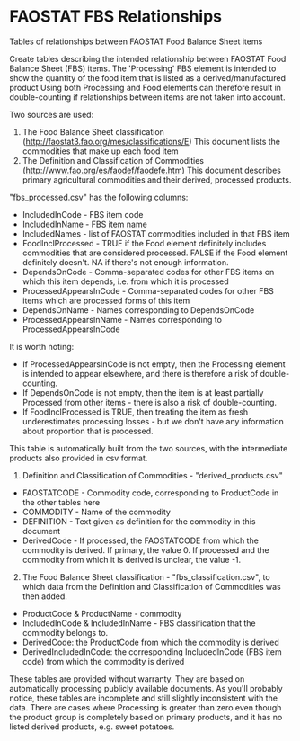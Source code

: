 # FAOSTAT FBS Relationships
Tables of relationships between FAOSTAT Food Balance Sheet items

Create tables describing the intended relationship between FAOSTAT Food Balance Sheet (FBS) items.
The 'Processing' FBS element is intended to show the quantity of the food item that is listed as a derived/manufactured product
Using both Processing and Food elements can therefore result in double-counting if relationships between items are not taken into  account.

Two sources are used:
 1. The Food Balance Sheet classification
    (http://faostat3.fao.org/mes/classifications/E)
    This document lists the commodities that make up each food item
 2. The Definition and Classification of Commodities
    (http://www.fao.org/es/faodef/faodefe.htm)
    This document describes primary agricultural commodities and their 
    derived, processed products.
    
"fbs_processed.csv" has the following columns:
* IncludedInCode - FBS item code
* IncludedInName - FBS item name
* IncludedNames - list of FAOSTAT commodities included in that FBS item
* FoodInclProcessed - TRUE if the Food element definitely includes commodities that are considered processed. FALSE if the Food element definitely doesn't. NA if there's not enough information.
* DependsOnCode - Comma-separated codes for other FBS items on which this item depends, i.e. from which it is processed
* ProcessedAppearsInCode - Comma-separated codes for other FBS items which are processed forms of this item
* DependsOnName - Names corresponding to DependsOnCode
* ProcessedAppearsInName - Names corresponding to ProcessedAppearsInCode

It is worth noting:
- If ProcessedAppearsInCode is not empty, then the Processing element is intended to appear elsewhere, and there is therefore a risk of double-counting.
- If DependsOnCode is not empty, then the item is at least partially Processed from other items - there is also a risk of double-counting.
- If FoodInclProcessed is TRUE, then treating the item as fresh underestimates processing losses - but we don't have any information about proportion that is processed.


This table is automatically built from the two sources, with the intermediate products also provided in csv format.

1. Definition and Classification of Commodities - "derived_products.csv"
 * FAOSTATCODE - Commodity code, corresponding to ProductCode in the other tables here
 * COMMODITY - Name of the commodity
 * DEFINITION - Text given as definition for the commodity in this document
 * DerivedCode - If processed, the FAOSTATCODE from which the commodity is derived. If primary, the value 0. If processed and the commodity from which it is derived is unclear, the value -1.

2. The Food Balance Sheet classification - "fbs_classification.csv", to which data from the Definition and Classification of Commodities was then added.
 * ProductCode & ProductName - commodity
 * IncludedInCode & IncludedInName - FBS classification that the commodity belongs to.
 * DerivedCode: the ProductCode from which the commodity is derived
 * DerivedIncludedInCode: the corresponding IncludedInCode (FBS item code) from which the commodity is derived

These tables are provided without warranty. They are based on automatically processing publicly available documents.
As you'll probably notice, these tables are incomplete and still slightly inconsistent with the data. 
There are cases where Processing is greater than zero even though the product group is completely based on primary products, and it has no listed derived products, e.g. sweet potatoes.

